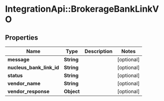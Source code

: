# IntegrationApi::BrokerageBankLinkVO

## Properties
Name | Type | Description | Notes
------------ | ------------- | ------------- | -------------
**message** | **String** |  | [optional] 
**nucleus_bank_link_id** | **String** |  | [optional] 
**status** | **String** |  | [optional] 
**vendor_name** | **String** |  | [optional] 
**vendor_response** | **Object** |  | [optional] 


